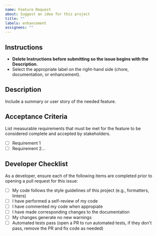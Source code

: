 ```yaml
---
name: Feature Request
about: Suggest an idea for this project
title: ""
labels: enhancement
assignees: ""
---
```


## Instructions

- **Delete Instructions before submitting so the issue begins with the Description.**
- Select the appropriate label on the right-hand side (chore, documentation, or enhancement).

## Description

Include a summary or user story of the needed feature.

## Acceptance Criteria

List measurable requirements that must be met for the feature to be considered complete and accepted by stakeholders.

- [ ] Requirement 1
- [ ] Requirement 2...

## Developer Checklist

As a developer, ensure each of the following items are completed prior to opening a pull request for this issue:

- [ ] My code follows the style guidelines of this project (e.g., formatters, linters)
- [ ] I have performed a self-review of my code
- [ ] I have commented my code when appropiate
- [ ] I have made corresponding changes to the documentation
- [ ] My changes generate no new warnings
- [ ] Automated tests pass (open a PR to run automated tests, if they don't pass, remove the PR and fix code as needed)
